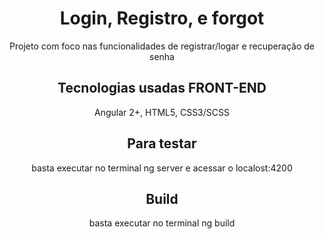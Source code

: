 <h1 align="center"> Login, Registro, e forgot </h1>
<p align="center"> Projeto com foco nas funcionalidades de registrar/logar e recuperação de senha </p>

<h2 align="center"> Tecnologias usadas <span>FRONT-END</span> </h2>
<p align="center"> Angular 2+, HTML5, CSS3/SCSS </p>

<h2 align="center"> Para testar </h2>

<p align="center"> basta executar no terminal ng server e acessar o localost:4200 </p>

<h2 align="center"> Build </h2>

<p align="center"> basta executar no terminal ng build </p>

